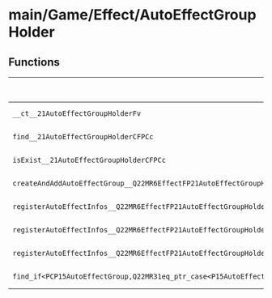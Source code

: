 # main/Game/Effect/AutoEffectGroupHolder

## Functions

| Name | Address | Match % |
|------|---------|---------|
| `__ct__21AutoEffectGroupHolderFv` | `0x800C4A98` | :x: (0.0%) |
| `find__21AutoEffectGroupHolderCFPCc` | `0x800C4AA4` | :x: (0.0%) |
| `isExist__21AutoEffectGroupHolderCFPCc` | `0x800C4B04` | :x: (0.0%) |
| `createAndAddAutoEffectGroup__Q22MR6EffectFP21AutoEffectGroupHolderPCc` | `0x800C4B5C` | :x: (0.0%) |
| `registerAutoEffectInfos__Q22MR6EffectFP21AutoEffectGroupHolderP12EffectKeeperPC9LiveActorPCc` | `0x800C4BD4` | :x: (0.0%) |
| `registerAutoEffectInfos__Q22MR6EffectFP21AutoEffectGroupHolderP16PaneEffectKeeperPC11LayoutActorPCc` | `0x800C4C24` | :x: (0.0%) |
| `registerAutoEffectInfos__Q22MR6EffectFP21AutoEffectGroupHolderP22MultiSceneEffectKeeperPC15MultiSceneActorPCc` | `0x800C4C74` | :x: (0.0%) |
| `find_if<PCP15AutoEffectGroup,Q22MR31eq_ptr_case<P15AutoEffectGroup>>__3stdFPCP15AutoEffectGroupPCP15AutoEffectGroupQ22MR31eq_ptr_case<P15AutoEffectGroup>_PCP15AutoEffectGroup` | `0x800C4CC4` | :x: (0.0%) |